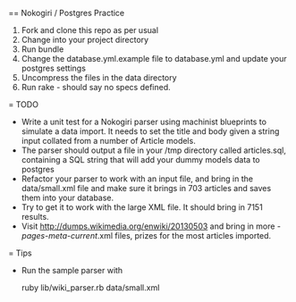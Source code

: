 == Nokogiri / Postgres Practice

1. Fork and clone this repo as per usual
2. Change into your project directory
3. Run bundle
4. Change the database.yml.example file to database.yml and update your postgres settings
5. Uncompress the files in the data directory
6. Run rake - should say no specs defined.

= TODO

* Write a unit test for a Nokogiri parser using machinist blueprints to simulate
a data import. It needs to set the title and body given a string input collated 
from a number of Article models.
* The parser should output a file in your /tmp directory called articles.sql,
containing a SQL string that will add your dummy models data to postgres
* Refactor your parser to work with an input file, and bring in the data/small.xml file
and make sure it brings in 703 articles and saves them into your database.
* Try to get it to work with the large XML file. It should bring in 7151 results.
* Visit http://dumps.wikimedia.org/enwiki/20130503 and bring in more *-pages-meta-current*.xml files, prizes for the most articles imported.

= Tips

* Run the sample parser with

    ruby lib/wiki_parser.rb data/small.xml
